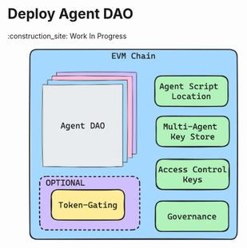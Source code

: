 # Deploy Agent DAO

:construction\_site: Work In Progress

<figure><img src="../../.gitbook/assets/Agent-DAO.png" alt=""><figcaption></figcaption></figure>
